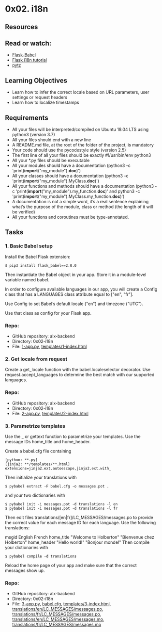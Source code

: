 # 0x02. i18n

## Resources
## Read or watch:

* [Flask-Babel](https://web.archive.org/web/20201111174034/https://flask-babel.tkte.ch/)
* [Flask i18n tutorial](https://blog.miguelgrinberg.com/post/the-flask-mega-tutorial-part-xiii-i18n-and-l10n)
* [pytz](https://pypi.org/project/pytz/)
## Learning Objectives
* Learn how to infer the correct locale based on URL parameters, user settings or request headers
* Learn how to localize timestamps
## Requirements
* All your files will be interpreted/compiled on Ubuntu 18.04 LTS using python3 (version 3.7)
* All your files should end with a new line
* A README.md file, at the root of the folder of the project, is mandatory
* Your code should use the pycodestyle style (version 2.5)
* The first line of all your files should be exactly #!/usr/bin/env python3
* All your *.py files should be executable
* All your modules should have a documentation (python3 -c 'print(__import__("my_module").__doc__)')
* All your classes should have a documentation (python3 -c 'print(__import__("my_module").MyClass.__doc__)')
* All your functions and methods should have a documentation (python3 -c 'print(__import__("my_module").my_function.__doc__)' and python3 -c 'print(__import__("my_module").MyClass.my_function.__doc__)')
* A documentation is not a simple word, it’s a real sentence explaining what’s the purpose of the module, class or method (the length of it will be verified)
* All your functions and coroutines must be type-annotated.

## Tasks
### 1. Basic Babel setup
Install the Babel Flask extension:

```
$ pip3 install flask_babel==2.0.0
```
Then instantiate the Babel object in your app. Store it in a module-level variable named babel.

In order to configure available languages in our app, you will create a Config class that has a LANGUAGES class attribute equal to ["en", "fr"].

Use Config to set Babel’s default locale ("en") and timezone ("UTC").

Use that class as config for your Flask app.
### Repo:
* GitHub repository: alx-backend
* Directory: 0x02-i18n
* File: [1-app.py](1-app.py), [templates/1-index.html](templates/1-index.html) 

### 2. Get locale from request
Create a get_locale function with the babel.localeselector decorator. Use request.accept_languages to determine the best match with our supported languages.

### Repo:
* GitHub repository: alx-backend
* Directory: 0x02-i18n
* File: [2-app.py](2-app.py), [templates/2-index.html](templates/2-index.html)

### 3. Parametrize templates
Use the _ or gettext function to parametrize your templates. Use the message IDs home_title and home_header.

Create a babel.cfg file containing
```
[python: **.py]
[jinja2: **/templates/**.html]
extensions=jinja2.ext.autoescape,jinja2.ext.with_
```
Then initialize your translations with
```
$ pybabel extract -F babel.cfg -o messages.pot .
```
and your two dictionaries with
```
$ pybabel init -i messages.pot -d translations -l en
$ pybabel init -i messages.pot -d translations -l fr
```
Then edit files translations/[en|fr]/LC_MESSAGES/messages.po to provide the correct value for each message ID for each language. Use the following translations:


msgid	English	French
home_title	"Welcome to Holberton"	"Bienvenue chez Holberton"
home_header	"Hello world!"	"Bonjour monde!"
Then compile your dictionaries with
```
$ pybabel compile -d translations
```
Reload the home page of your app and make sure that the correct messages show up.

### Repo:
* GitHub repository: alx-backend
* Directory: 0x02-i18n
* File: [3-app.py](3-app.py), [babel.cfg](babel.cfg), [templates/3-index.html](templates/3-index.html), [translations/en/LC_MESSAGES/messages.po](translations/en/LC_MESSAGES/messages.po), [translations/fr/LC_MESSAGES/messages.po](translations/fr/LC_MESSAGES/messages.po), [translations/en/LC_MESSAGES/messages.mo](translations/en/LC_MESSAGES/messages.mo), [translations/fr/LC_MESSAGES/messages.mo](translations/fr/LC_MESSAGES/messages.mo* )

